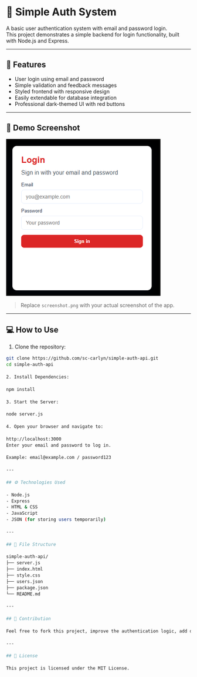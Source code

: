 # 🔐 Simple Auth System

A basic user authentication system with email and password login.  
This project demonstrates a simple backend for login functionality, built with Node.js and Express.

---

## 🚀 Features

- User login using email and password
- Simple validation and feedback messages
- Styled frontend with responsive design
- Easily extendable for database integration
- Professional dark-themed UI with red buttons

---

## 🎨 Demo Screenshot

![Login Demo](screenshot.png)

> Replace `screenshot.png` with your actual screenshot of the app.

---

## 💻 How to Use

1. Clone the repository:

```bash
git clone https://github.com/sc-carlyn/simple-auth-api.git
cd simple-auth-api

2️. Install Dependencies:

npm install

3️. Start the Server:

node server.js

4. Open your browser and navigate to:

http://localhost:3000
Enter your email and password to log in.

Example: email@example.com / password123

---

## ⚙️ Technologies Used

- Node.js
- Express
- HTML & CSS
- JavaScript
- JSON (for storing users temporarily)

---

## 📂 File Structure

simple-auth-api/
├── server.js
├── index.html
├── style.css
├── users.json
├── package.json
└── README.md

---

## 🤝 Contribution

Feel free to fork this project, improve the authentication logic, add database integration, or enhance the UI. Pull requests are welcome!

---

## 📝 License

This project is licensed under the MIT License.